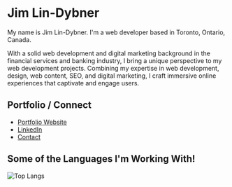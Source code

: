 # Jim Lin-Dybner

My name is Jim Lin-Dybner. I'm a web developer based in Toronto, Ontario, Canada.

With a solid web development and digital marketing background in the financial services and banking industry, I bring a unique perspective to my web development projects. Combining my expertise in web development, design, web content, SEO, and digital marketing, I craft immersive online experiences that captivate and engage users.

## Portfolio / Connect
- [Portfolio Website](http://lindybner.com)
- [LinkedIn](https://linkedin.com/in/jimlindybner)
- [Contact](http://lindybner.com/#contact)

## Some of the Languages I'm Working With!

![Top Langs](https://github-readme-stats.vercel.app/api/top-langs/?username=jimlindybner&layout=compact)

<!--
**jimlindybner/jimlindybner** is a ✨ _special_ ✨ repository because its `README.md` (this file) appears on your GitHub profile.

Here are some ideas to get you started:

- 🔭 I’m currently working on ...
- 🌱 I’m currently learning ...
- 👯 I’m looking to collaborate on ...
- 🤔 I’m looking for help with ...
- 💬 Ask me about ...
- 📫 How to reach me: ...
- 😄 Pronouns: ...
- ⚡ Fun fact: ...
-->


